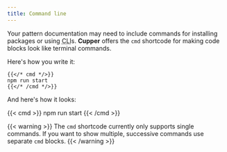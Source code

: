 ```yaml
---
title: Command line
---
```


Your pattern documentation may need to include commands for installing packages or using <abbr title="command line interface">CLI</abbr>s. **Cupper** offers the `cmd` shortcode for making code blocks look like terminal commands.

Here's how you write it:

```go-html-template
{{</* cmd */>}}
npm run start
{{</* /cmd */>}}
```

And here's how it looks:

{{< cmd >}}
npm run start
{{< /cmd >}}

{{< warning >}}
The `cmd` shortcode currently only supports single commands. If you want to show multiple, successive commands use separate `cmd` blocks.
{{< /warning >}}
